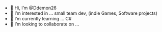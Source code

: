 - 👋 Hi, I’m @Ddemon26
- 👀 I’m interested in ... small team dev, (indie Games, Software projects)
- 🌱 I’m currently learning ... C# 
- 💞️ I’m looking to collaborate on ...

<!---
Ddemon26/Ddemon26 is a ✨ special ✨ repository because its `README.md` (this file) appears on your GitHub profile.
You can click the Preview link to take a look at your changes.
--->
